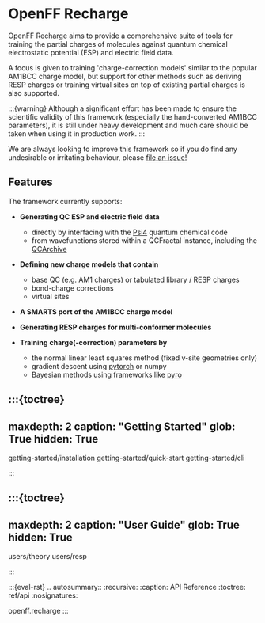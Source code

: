 # OpenFF Recharge

OpenFF Recharge aims to provide a comprehensive suite of tools for training the partial charges of molecules against 
quantum chemical electrostatic potential (ESP) and electric field data.

A focus is given to training 'charge-correction models' similar to the popular AM1BCC charge model, but support for
other methods such as deriving RESP charges or training virtual sites on top of existing partial charges is also 
supported.

:::{warning} Although a significant effort has been made to ensure the scientific validity of this framework 
(especially the hand-converted AM1BCC parameters), it is still under heavy development and much care should be taken 
when using it in production work.
:::

We are always looking to improve this framework so if you do find any undesirable or irritating behaviour, please 
[file an issue!]

[file an issue!]: https://github.com/openforcefield/openff-recharge/issues/new/choose

## Features

The framework currently supports:

* **Generating QC ESP and electric field data**
  * directly by interfacing with the [Psi4](https://psicode.org/) quantum chemical code
  * from wavefunctions stored within a QCFractal instance, including the [QCArchive](https://qcarchive.molssi.org/)
  
* **Defining new charge models that contain**
  * base QC (e.g. AM1 charges) or tabulated library / RESP charges
  * bond-charge corrections
  * virtual sites

* **A SMARTS port of the AM1BCC charge model**

* **Generating RESP charges for multi-conformer molecules**

* **Training charge(-correction) parameters by**
  * the normal linear least squares method (fixed v-site geometries only)
  * gradient descent using [pytorch](https://pytorch.org/) or numpy
  * Bayesian methods using frameworks like [pyro](https://pyro.ai/)

:::{toctree}
---
maxdepth: 2
caption: "Getting Started"
glob: True
hidden: True
---

getting-started/installation
getting-started/quick-start
getting-started/cli

:::

:::{toctree}
---
maxdepth: 2
caption: "User Guide"
glob: True
hidden: True
---

users/theory
users/resp

:::

<!--
The autosummary directive renders to rST,
so we must use eval-rst here
-->
:::{eval-rst}
.. autosummary::
   :recursive:
   :caption: API Reference
   :toctree: ref/api
   :nosignatures:

   openff.recharge
:::
